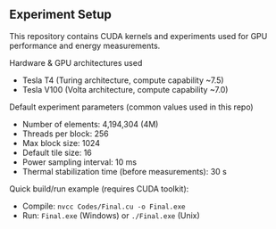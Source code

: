 ## Experiment Setup
This repository contains CUDA kernels and experiments used for GPU performance and energy measurements.

Hardware & GPU architectures used
- Tesla T4 (Turing architecture, compute capability ~7.5)
- Tesla V100 (Volta architecture, compute capability ~7.0)

Default experiment parameters (common values used in this repo)
- Number of elements: 4,194,304 (4M)
- Threads per block: 256
- Max block size: 1024
- Default tile size: 16
- Power sampling interval: 10 ms
- Thermal stabilization time (before measurements): 30 s

Quick build/run example (requires CUDA toolkit):
- Compile: `nvcc Codes/Final.cu -o Final.exe`
- Run: `Final.exe` (Windows) or `./Final.exe` (Unix)

